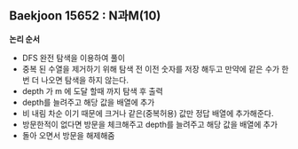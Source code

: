 ## Baekjoon 15652 : N과M(10)

**논리 순서**

- DFS 완전 탐색을 이용하여 풀이
- 중복 된 수열을 제거하기 위해 탐색 전 이전 숫자를 저장 해두고 만약에 같은 수가 한번 더 나오면 탐색을 하지 않는다.
- depth 가 m 에 도달 할때 까지 탐색 후 출력
- depth를 늘려주고 해당 값을 배열에 추가
- 비 내림 차순 이기 때문에 크거나 같은(중복허용) 값만 정답 배열에 추가해준다.
- 방문한적이 없다면 방문을 체크해주고 depth를 늘려주고 해당 값을 배열에 추가
- 돌아 오면서 방문을 해제해줌